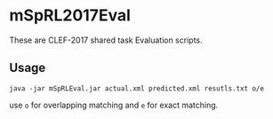 # mSpRL2017Eval
These are CLEF-2017 shared task Evaluation scripts.

## Usage
```
java -jar mSpRLEval.jar actual.xml predicted.xml resutls.txt o/e
```

use `o` for overlapping matching and `e` for exact matching.
